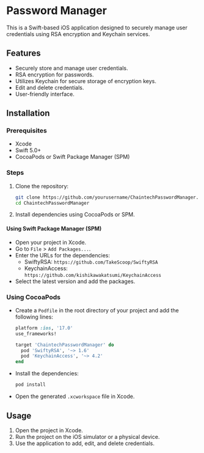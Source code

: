 # Password Manager

This is a Swift-based iOS application designed to securely manage user credentials using RSA encryption and Keychain services.

## Features

- Securely store and manage user credentials.
- RSA encryption for passwords.
- Utilizes Keychain for secure storage of encryption keys.
- Edit and delete credentials.
- User-friendly interface.

## Installation

### Prerequisites

- Xcode
- Swift 5.0+
- CocoaPods or Swift Package Manager (SPM)

### Steps

1. Clone the repository:
    ```sh
    git clone https://github.com/yourusername/ChaintechPasswordManager.git
    cd ChaintechPasswordManager
    ```

2. Install dependencies using CocoaPods or SPM.

#### Using Swift Package Manager (SPM)

- Open your project in Xcode.
- Go to `File` > `Add Packages...`.
- Enter the URLs for the dependencies:
  - SwiftyRSA: `https://github.com/TakeScoop/SwiftyRSA`
  - KeychainAccess: `https://github.com/kishikawakatsumi/KeychainAccess`
- Select the latest version and add the packages.

### Using CocoaPods

- Create a `Podfile` in the root directory of your project and add the following lines:

    ```ruby
    platform :ios, '17.0'
    use_frameworks!

    target 'ChaintechPasswordManager' do
      pod 'SwiftyRSA', '~> 1.6'
      pod 'KeychainAccess', '~> 4.2'
    end
    ```

- Install the dependencies:

    ```sh
    pod install
    ```

- Open the generated `.xcworkspace` file in Xcode.

## Usage

1. Open the project in Xcode.
2. Run the project on the iOS simulator or a physical device.
3. Use the application to add, edit, and delete credentials.

